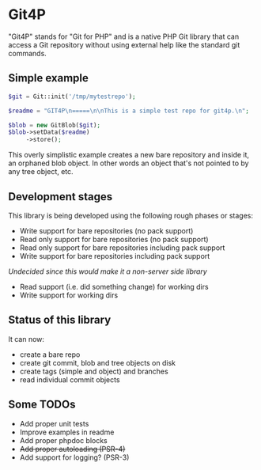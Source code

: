 Git4P
=====

"Git4P" stands for "Git for PHP" and is a native PHP Git library that can access
a Git repository without using external help like the standard git commands.

Simple example
--------------

```php
$git = Git::init('/tmp/mytestrepo');

$readme = "GIT4P\n=====\n\nThis is a simple test repo for git4p.\n";

$blob = new GitBlob($git);
$blob->setData($readme)
     ->store();
```

This overly simplistic example creates a new bare repository and inside it, an
orphaned blob object. In other words an object that's not pointed to by any
tree object, etc.

Development stages
------------------

This library is being developed using the following rough phases or stages:

- Write support for bare repositories (no pack support)
- Read only support for bare repositories (no pack support)
- Read only support for bare repositories including pack support
- Write support for bare repositories including pack support

*Undecided since this would make it a non-server side library*

- Read support (i.e. did something change) for working dirs
- Write support for working dirs

Status of this library
----------------------

It can now:

- create a bare repo
- create git commit, blob and tree objects on disk
- create tags (simple and object) and branches
- read individual commit objects

Some TODOs
----------

- Add proper unit tests
- Improve examples in readme
- Add proper phpdoc blocks
- ~~Add proper autoloading (PSR-4)~~
- Add support for logging? (PSR-3)
